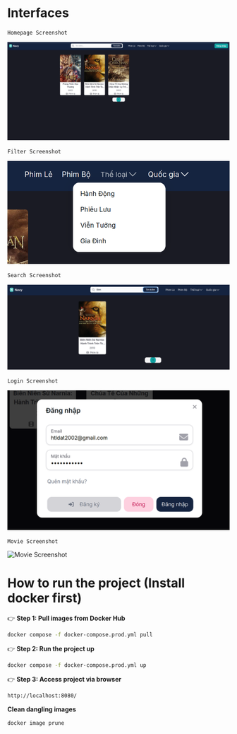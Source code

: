 # Interfaces
    Homepage Screenshot
![Homepage Screenshot](./images/homepage.png)

    Filter Screenshot
![Filter Screenshot](./images/filter.png)

    Search Screenshot
![Search Screenshot](./images/search.png)

    Login Screenshot
![Login Screenshot](./images/login.png)

    Movie Screenshot
![Movie Screenshot](./images/movie.png)


# How to run the project (Install docker first)

👉 **Step 1: Pull images from Docker Hub**
```bash
docker compose -f docker-compose.prod.yml pull
```

👉 **Step 2: Run the project up**
```bash
docker compose -f docker-compose.prod.yml up
```

👉 **Step 3: Access project via browser**
```bash
http://localhost:8080/
```

**Clean dangling images**
```bash
docker image prune
```

